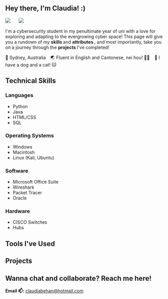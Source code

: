 ## Hey there, I'm Claudia! :)

<a href="https://au.linkedin.com/in/claudia-behan"><img src="https://img.shields.io/badge/-LinkedIn-0063b1?&style=for-the-badge&logo=linkedin&logoColor=white" /></a>  &ensp;  &ensp; <a href="https://discord.com/users/830004082935988265"><img src="https://img.shields.io/badge/-Discord-4b47bf?&style=for-the-badge&logo=linkedin&logoColor=white" /></a>

I'm a cybersecurity student in my penultimate year of uni with a love for exploring and adapting to the evergrowing cyber space! This page will give you a rundown of my <strong> skills </strong> and <strong> attributes </strong>, and most importantly, take you on a journey through the <strong> projects </strong> I've completed! 

📍 Sydney, Australia &ensp;
🌏 Fluent in English and Cantonese, nei hou! 👋🏻 &ensp;
🐶 I have a dog and a cat! 🐱

## Technical Skills

### Languages
<ul>
  <li> Python </li>
  <li> Java </li>
  <li> HTML/CSS </li>
  <li> SQL </li>
</ul>

### Operating Systems
<ul>
  <li> Windows </li>
  <li> Macintosh </li>
  <li> Linux (Kali, Ubuntu) </li>
</ul>

### Software
<ul>
  <li> Microsoft Office Suite</li>
  <li> Wireshark </li>
  <li> Packet Tracer </li>
  <li> Oracle </li>
</ul>

### Hardware
<ul>
  <li> CISCO Switches </li>
  <li> Hubs </li>
</ul>

## Tools I've Used

## Projects

## Wanna chat and collaborate? Reach me here!
<strong> Email 📫: </strong> claudiabehan@hotmail.com
<!--
**cyberclauds/cyberclauds** is a ✨ _special_ ✨ repository because its `README.md` (this file) appears on your GitHub profile.

Here are some ideas to get you started:

- 🔭 I’m currently working on ...
- 🌱 I’m currently learning ...
- 👯 I’m looking to collaborate on ...
- 🤔 I’m looking for help with ...
- 💬 Ask me about ...
- 📫 How to reach me: ...
- 😄 Pronouns: ...
- ⚡ Fun fact: ...
-->
